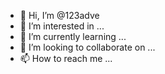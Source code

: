 - 👋 Hi, I’m @123adve
- 👀 I’m interested in ...
- 🌱 I’m currently learning ...
- 💞️ I’m looking to collaborate on ...
- 📫 How to reach me ...

<!---
123adve/123adve is a ✨ special ✨ repository because its `README.md` (this file) appears on your GitHub profile.
You can click the Preview link to take a look at your changes.
--->
